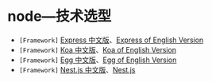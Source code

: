 # node—技术选型
- `[Framework]` [Express 中文版](http://www.expressjs.com.cn/)、[Express of English Version](http://www.expressjs.com.cn/)
- `[Framework]` [Koa 中文版](https://koajs.com/)、[Koa of English Version](https://koajs.com/)
- `[Framework]` [Egg 中文版](https://eggjs.org/zh-cn/intro/quickstart.html)、[Egg of English Version](https://eggjs.org/en/intro/quickstart.html)
- `[Framework]` [Nest.js 中文版](https://docs.nestjs.cn/)、[Nest.js](https://docs.nestjs.com/)
